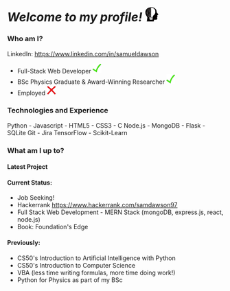 # *Welcome to my profile!* <img src="https://github.com/Verano-20/Verano-20/blob/master/profile.png" alt="tick icon" width="30px" />

### Who am I?
LinkedIn: https://www.linkedin.com/in/samueldawson

- Full-Stack Web Developer <img src="https://github.com/Verano-20/Verano-20/blob/master/tick.png" alt="tick icon" width="20px" />
- BSc Physics Graduate & Award-Winning Researcher <img src="https://github.com/Verano-20/Verano-20/blob/master/tick.png" alt="tick icon" width="20px" />
- Employed <img src="https://github.com/Verano-20/Verano-20/blob/master/cross.png" alt="cross icon" width="20px" />

### Technologies and Experience
Python - Javascript - HTML5 - CSS3 - C
Node.js - MongoDB - Flask - SQLite
Git - Jira
TensorFlow - Scikit-Learn

### What am I up to?
#### Latest Project


#### Current Status:
- Job Seeking!
- Hackerrank https://www.hackerrank.com/samdawson97
- Full Stack Web Development - MERN Stack (mongoDB, express.js, react, node.js)
- Book: Foundation's Edge

#### Previously:
- CS50's Introduction to Artificial Intelligence with Python
- CS50's Introduction to Computer Science
- VBA (less time writing formulas, more time doing work!)
- Python for Physics as part of my BSc
